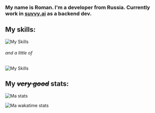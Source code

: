 ### My name is Roman. I'm a developer from Russia. Currently work in [suvvy.ai](https://suvvy.ai) as a backend dev.

## My skills:

![My Skills](https://skillicons.dev/icons?i=python,fastapi,linux,mongodb,md,git)

###### and a little of

![My Skills](https://skillicons.dev/icons?i=js,bash,docker,java)

## My ~~_very good_~~ stats:

![Ma stats](https://github-readme-stats.vercel.app/api?username=barabum0&theme=onedark&show_icons=true&hide_rank=false&custom_title=very+good+stats&count_private=true&hide_border=true&line_height=24&bg_color=0d1117&card_width=494px)

![Ma wakatime stats](https://github-readme-stats.vercel.app/api/wakatime?username=barabum0&theme=onedark&hide_border=true&line_height=24&bg_color=0d1117&custom_title=very+good+time&langs_count=5&layout=compact)
